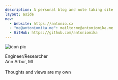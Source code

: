 ```yaml
---
description: A personal blog and note taking site
layout: aside
nav:
  - Website: https://antonio.cx
  - "me@antoniomika.me": mailto:me@antoniomika.me
  - GitHub: https://github.com/antoniomika
---
```


![icon pic](/icon.jpg)

Engineer/Researcher
<br />
Ann Arbor, MI
<br />
<br />
Thoughts and views are my own
